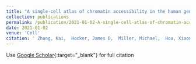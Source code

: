 ```yaml
---
title: "A single-cell atlas of chromatin accessibility in the human genome"
collection: publications
permalink: /publication/2021-01-02-A-single-cell-atlas-of-chromatin-accessibility-in-the-human-genome
date: 2021-01-02
venue: 'Cell'
citation: ' Zhang, Kai,  Hocker, James D,  Miller, Michael,  Hou, Xiaomeng,  Chiou, Joshua,  Poirion, Olivier B,  Qiu, Yunjiang,  <strong><em>Li, Yang E</em></strong>,  Gaulton, Kyle J,  Wang, Allen,  ..., Bing, Ren &quot;A single-cell atlas of chromatin accessibility in the human genome.&quot; <strong>Cell</strong>, 2021.'
---
```

Use [Google Scholar](https://scholar.google.com/scholar?q=A+single+cell+atlas+of+chromatin+accessibility+in+the+human+genome){:target="_blank"} for full citation
